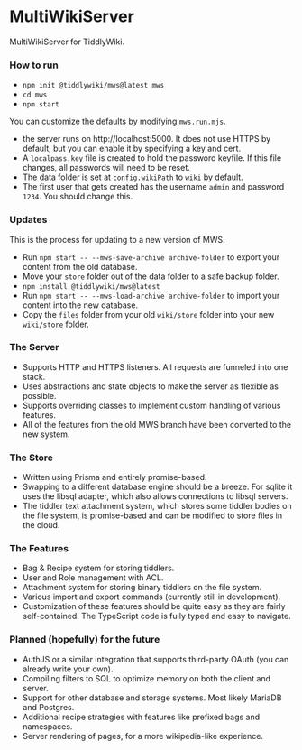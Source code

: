 # MultiWikiServer

MultiWikiServer for TiddlyWiki.

### How to run

- `npm init @tiddlywiki/mws@latest mws`
- `cd mws`
- `npm start`

You can customize the defaults by modifying `mws.run.mjs`.

- the server runs on http://localhost:5000. It does not use HTTPS by default, but you can enable it by specifying a key and cert. 
- A `localpass.key` file is created to hold the password keyfile. If this file changes, all passwords will need to be reset. 
- The data folder is set at `config.wikiPath` to `wiki` by default. 
- The first user that gets created has the username `admin` and password `1234`. You should change this. 

### Updates

This is the process for updating to a new version of MWS.

- Run `npm start -- --mws-save-archive archive-folder` to export your content from the old database.
- Move your `store` folder out of the data folder to a safe backup folder.
- `npm install @tiddlywiki/mws@latest`
- Run `npm start -- --mws-load-archive archive-folder` to import your content into the new database.
- Copy the `files` folder from your old `wiki/store` folder into your new `wiki/store` folder.

### The Server

- Supports HTTP and HTTPS listeners. All requests are funneled into one stack.
- Uses abstractions and state objects to make the server as flexible as possible.
- Supports overriding classes to implement custom handling of various features.
- All of the features from the old MWS branch have been converted to the new system.

### The Store

- Written using Prisma and entirely promise-based.
- Swapping to a different database engine should be a breeze. For sqlite it uses the libsql adapter, which also allows connections to libsql servers.
- The tiddler text attachment system, which stores some tiddler bodies on the file system, is promise-based and can be modified to store files in the cloud.

### The Features

- Bag & Recipe system for storing tiddlers.
- User and Role management with ACL.
- Attachment system for storing binary tiddlers on the file system.
- Various import and export commands (currently still in development).
- Customization of these features should be quite easy as they are fairly self-contained. The TypeScript code is fully typed and easy to navigate.

### Planned (hopefully) for the future

- AuthJS or a similar integration that supports third-party OAuth (you can already write your own).
- Compiling filters to SQL to optimize memory on both the client and server.
- Support for other database and storage systems. Most likely MariaDB and Postgres.
- Additional recipe strategies with features like prefixed bags and namespaces.
- Server rendering of pages, for a more wikipedia-like experience.
